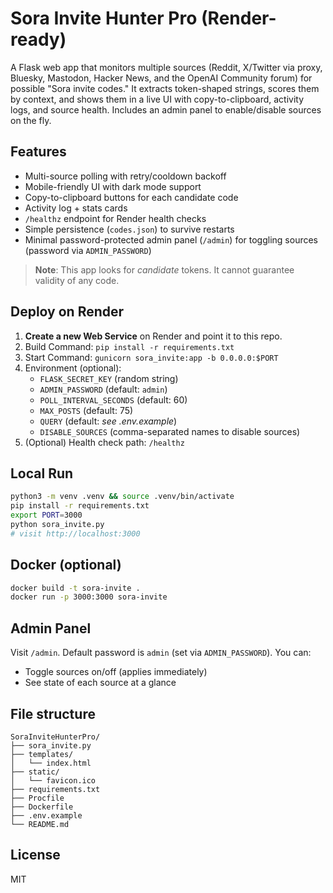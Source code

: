 # Sora Invite Hunter Pro (Render-ready)

A Flask web app that monitors multiple sources (Reddit, X/Twitter via proxy, Bluesky, Mastodon, Hacker News, and the OpenAI Community forum) for possible "Sora invite codes." It extracts token-shaped strings, scores them by context, and shows them in a live UI with copy-to-clipboard, activity logs, and source health. Includes an admin panel to enable/disable sources on the fly.

## Features
- Multi-source polling with retry/cooldown backoff
- Mobile-friendly UI with dark mode support
- Copy-to-clipboard buttons for each candidate code
- Activity log + stats cards
- `/healthz` endpoint for Render health checks
- Simple persistence (`codes.json`) to survive restarts
- Minimal password-protected admin panel (`/admin`) for toggling sources (password via `ADMIN_PASSWORD`)

> **Note**: This app looks for *candidate* tokens. It cannot guarantee validity of any code.

## Deploy on Render
1. **Create a new Web Service** on Render and point it to this repo.
2. Build Command: `pip install -r requirements.txt`
3. Start Command: `gunicorn sora_invite:app -b 0.0.0.0:$PORT`
4. Environment (optional):
   - `FLASK_SECRET_KEY` (random string)
   - `ADMIN_PASSWORD` (default: `admin`)
   - `POLL_INTERVAL_SECONDS` (default: 60)
   - `MAX_POSTS` (default: 75)
   - `QUERY` (default: *see .env.example*)
   - `DISABLE_SOURCES` (comma-separated names to disable sources)
5. (Optional) Health check path: `/healthz`

## Local Run
```bash
python3 -m venv .venv && source .venv/bin/activate
pip install -r requirements.txt
export PORT=3000
python sora_invite.py
# visit http://localhost:3000
```

## Docker (optional)
```bash
docker build -t sora-invite .
docker run -p 3000:3000 sora-invite
```

## Admin Panel
Visit `/admin`. Default password is `admin` (set via `ADMIN_PASSWORD`).
You can:
- Toggle sources on/off (applies immediately)
- See state of each source at a glance

## File structure
```
SoraInviteHunterPro/
├── sora_invite.py
├── templates/
│   └── index.html
├── static/
│   └── favicon.ico
├── requirements.txt
├── Procfile
├── Dockerfile
├── .env.example
└── README.md
```

## License
MIT
